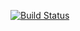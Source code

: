 [![Build Status](https://travis-ci.org/Alifa00/tree-0.0.2..svg?branch=master)](https://travis-ci.org/Alifa00/tree-0.0.2.)
